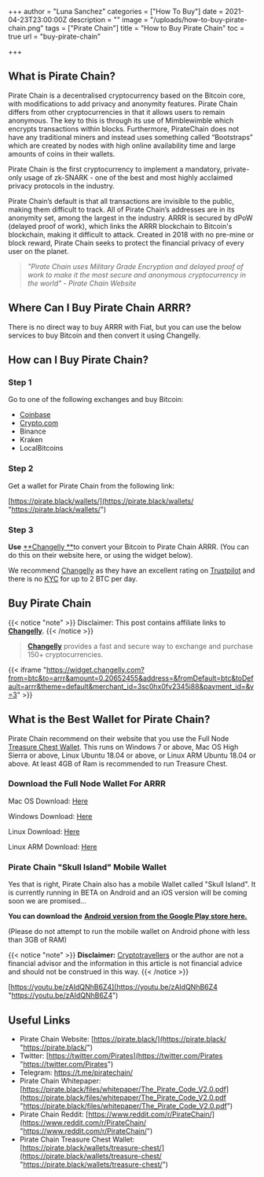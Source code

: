 +++
author = "Luna Sanchez"
categories = ["How To Buy"]
date = 2021-04-23T23:00:00Z
description = ""
image = "/uploads/how-to-buy-pirate-chain.png"
tags = ["Pirate Chain"]
title = "How to Buy Pirate Chain"
toc = true
url = "buy-pirate-chain"

+++
## What is Pirate Chain?

Pirate Chain is a decentralised cryptocurrency based on the Bitcoin core, with modifications to add privacy and anonymity features. Pirate Chain differs from other cryptocurrencies in that it allows users to remain anonymous. The key to this is through its use of Mimblewimble which encrypts transactions within blocks. Furthermore, PirateChain does not have any traditional miners and instead uses something called “Bootstraps” which are created by nodes with high online availability time and large amounts of coins in their wallets.

Pirate Chain is the first cryptocurrency to implement a mandatory, private-only usage of zk-SNARK - one of the best and most highly acclaimed privacy protocols in the industry.

Pirate Chain’s default is that all transactions are invisible to the public, making them difficult to track. All of Pirate Chain’s addresses are in its anonymity set, among the largest in the industry. ARRR is secured by dPoW (delayed proof of work), which links the ARRR blockchain to Bitcoin's blockchain, making it difficult to attack. Created in 2018 with no pre-mine or block reward, Pirate Chain seeks to protect the financial privacy of every user on the planet.

> _"Pirate Chain uses Military Grade Encryption and delayed proof of work to make it the most secure and anonymous cryptocurrency in the world" - Pirate Chain Website_

## Where Can I Buy Pirate Chain ARRR?

There is no direct way to buy ARRR with Fiat, but you can use the below services to buy Bitcoin and then convert it using Changelly.

## How can I Buy Pirate Chain?

### Step 1

Go to one of the following exchanges and buy Bitcoin:

* [Coinbase](/link/coinbase)
* [Crypto.com](/link/sign-up-crypto-dot-com)
* Binance
* Kraken
* LocalBitcoins

### Step 2

Get a wallet for Pirate Chain from the following link:

[https://pirate.black/wallets/](https://pirate.black/wallets/ "https://pirate.black/wallets/")

### Step 3

**Use** [**Changelly **](/link/changelly)to convert your Bitcoin to Pirate Chain ARRR.  (You can do this on their website here, or using the widget below).

We recommend [Changelly](/link/changelly) as they have an excellent rating on [Trustpilot](https://www.trustpilot.com/review/changelly.com) and there is no [KYC](https://en.wikipedia.org/wiki/Know_your_customer) for up to 2 BTC per day.

## Buy Pirate Chain

{{< notice "note" >}} Disclaimer: This post contains affiliate links to [**Changelly**](/link/changelly). {{< /notice >}}

> [**Changelly**](/link/changelly) provides a fast and secure way to exchange and purchase 150+ cryptocurrencies.

{{< iframe "https://widget.changelly.com?from=btc&to=arrr&amount=0.20652455&address=&fromDefault=btc&toDefault=arrr&theme=default&merchant_id=3sc0hx0fv2345i88&payment_id=&v=3" >}}

## What is the Best Wallet for Pirate Chain?

Pirate Chain recommend on their website that you use the Full Node [Treasure Chest Wallet](https://pirate.black/wallets/treasure-chest/).  This runs on Windows 7 or above, Mac OS High Sierra or above, Linux Ubuntu 18.04 or above, or Linux ARM Ubuntu 18.04 or above.  At least 4GB of Ram is recommended to run Treasure Chest.

### Download the Full Node Wallet For ARRR

Mac OS Download: [Here](https://github.com/PirateNetwork/pirate/releases/download/v5.0.0/pirate-qt-MacOS-v5.0.0.dmg)

Windows Download: [Here](https://github.com/PirateNetwork/pirate/releases/download/v5.0.0/pirate-qt-windows-v5.0.0.zip)

Linux Download: [Here](https://github.com/PirateNetwork/pirate/releases/download/v5.0.0/pirate-qt-ubuntu1804-v5.0.0.zip)

Linux ARM Download: [Here](https://github.com/PirateNetwork/pirate/releases/tag/v5.0.0)

### Pirate Chain "Skull Island" Mobile Wallet

Yes that is right, Pirate Chain also has a mobile Wallet called "Skull Island".  It is currently running in BETA on Android and an iOS version will be coming soon we are promised...

**You can download the** [**Android version from the Google Play store here.**](https://play.google.com/store/apps/details?id=pirate.sapling.litewallet)

(Please do not attempt to run the mobile wallet on Android phone with less than 3GB of RAM)

{{< notice "note" >}} **Disclaimer:** [Cryptotravellers](https://cryptotravellers.com) or the author are not a financial advisor and the information in this article is not financial advice and should not be construed in this way. {{< /notice >}}

[https://youtu.be/zAIdQNhB6Z4](https://youtu.be/zAIdQNhB6Z4 "https://youtu.be/zAIdQNhB6Z4")

## Useful Links

* Pirate Chain Website: [https://pirate.black/](https://pirate.black/ "https://pirate.black/")
* Twitter: [https://twitter.com/Pirates](https://twitter.com/Pirates "https://twitter.com/Pirates")
* Telegram: https://t.me/piratechain/
* Pirate Chain Whitepaper: [https://pirate.black/files/whitepaper/The_Pirate_Code_V2.0.pdf](https://pirate.black/files/whitepaper/The_Pirate_Code_V2.0.pdf "https://pirate.black/files/whitepaper/The_Pirate_Code_V2.0.pdf")
* Pirate Chain Reddit: [https://www.reddit.com/r/PirateChain/](https://www.reddit.com/r/PirateChain/ "https://www.reddit.com/r/PirateChain/")
* Pirate Chain Treasure Chest Wallet: [https://pirate.black/wallets/treasure-chest/](https://pirate.black/wallets/treasure-chest/ "https://pirate.black/wallets/treasure-chest/")